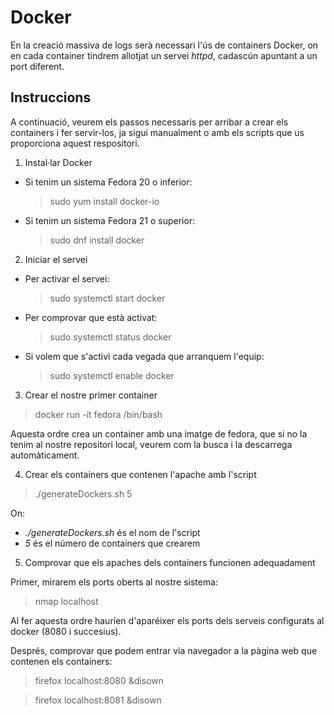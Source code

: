 # Docker

En la creació massiva de logs serà necessari l'ús de containers Docker, on en cada container tindrem allotjat un servei *httpd*, cadascún apuntant 
a un port diferent.

## Instruccions

A continuació, veurem els passos necessaris per arribar a crear els containers i fer servir-los, ja sigui manualment o amb els scripts
que us proporciona aquest respositori.

1.  Instal·lar Docker

  * Si tenim un sistema Fedora 20 o inferior:
  
    > sudo yum install docker-io
  
  * Si tenim un sistema Fedora 21 o superior:
  
    > sudo dnf install docker
    

2.  Iniciar el servei

  * Per activar el servei:
  
    > sudo systemctl start docker
  
  * Per comprovar que està activat:
  
    > sudo systemctl status docker
    
  * Si volem que s'activi cada vegada que arranquem l'equip:
  
    > sudo systemctl enable docker
    

3. Crear el nostre primer container

  > docker run -it fedora /bin/bash
  
  Aquesta ordre crea un container amb una imatge de fedora, que si no la tenim al nostre repositori local, veurem com la busca i la
  descarrega automàticament.
  
4. Crear els containers que contenen l'apache amb l'script

 > ./generateDockers.sh 5
 
 On:
 
 * *./generateDockers.sh* és el nom de l'script
 * *5* és el número de containers que crearem
 
5. Comprovar que els apaches dels containers funcionen adequadament

 Primer, mirarem els ports oberts al nostre sistema:
  
  > nmap localhost
  
 Al fer aquesta ordre hauríen d'aparéixer els ports dels serveis configurats al docker (8080 i succesius).
 
 Després, comprovar que podem entrar via navegador a la pàgina web que contenen els containers:
 
  > firefox localhost:8080 &disown
  
  > firefox localhost:8081 &disown
  
 

  
